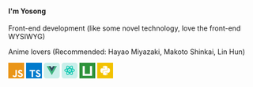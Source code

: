 #### I'm Yosong





Front-end development (like some novel technology, love the front-end WYSIWYG)

Anime lovers (Recommended: Hayao Miyazaki, Makoto Shinkai, Lin Hun)



<svg t="1704259814911" class="icon" viewBox="0 0 1024 1024" version="1.1" xmlns="http://www.w3.org/2000/svg" p-id="38572" width="32" height="32"><path d="M0 0h1024v1024H0V0z m940.117 779.776c-7.466-46.72-37.888-85.973-128.128-122.581-31.402-14.72-66.304-24.96-76.672-48.64-3.882-14.08-4.48-21.76-1.962-30.08 6.4-27.563 39.04-35.84 64.64-28.16 16.64 5.12 32 17.92 41.642 38.4 44.118-28.843 44.118-28.843 74.88-48-11.52-17.92-17.237-25.643-25.002-33.28-26.88-30.08-62.678-45.44-120.918-44.118l-30.08 3.798c-28.842 7.04-56.32 22.4-72.96 42.88-48.64 55.082-34.602 151.082 24.278 190.762 58.24 43.52 143.402 53.078 154.282 94.08 10.24 49.92-37.12 65.92-83.882 60.16-34.603-7.68-53.76-25.002-74.88-57.002l-78.08 44.842c8.96 20.48 19.2 29.398 34.56 47.318 74.24 74.922 259.84 71.082 293.162-42.838 1.238-3.84 10.24-30.08 3.158-70.4l1.962 2.859z m-383.274-309.12h-95.915c0 82.688-0.384 164.864-0.384 247.68 0 52.565 2.688 100.821-5.888 115.67-14.08 29.397-50.347 25.642-66.816 20.48-16.896-8.363-25.472-19.883-35.413-36.48-2.688-4.48-4.694-8.363-5.419-8.363l-77.867 48c13.014 26.88 32 50.005 56.491 64.725 36.48 21.76 85.504 28.8 136.832 17.28 33.408-9.643 62.208-29.483 77.27-60.203 21.76-39.68 17.151-88.32 16.938-142.762 0.512-87.638 0-175.318 0-263.638l0.17-2.389z" fill="#EA9518" p-id="38573"></path></svg>
<svg t="1704259766860" class="icon" viewBox="0 0 1024 1024" version="1.1" xmlns="http://www.w3.org/2000/svg" p-id="37031" width="32" height="32"><path d="M0 512v512h1024V0H0z m825.216-40.8c26.016 6.5 45.824 18.048 64.032 36.9 9.44 10.08 23.424 28.416 24.544 32.864 0.352 1.28-44.192 31.136-71.168 47.9-0.992 0.64-4.9-3.584-9.248-10.08-13.216-19.2-27.008-27.488-48.128-28.928-31.072-2.144-51.04 14.112-50.848 41.248-0.032 0.48-0.032 1.024-0.032 1.6a37.655 37.655 0 0 0 4.48 17.824l-0.1-0.192c6.816 14.112 19.552 22.624 59.3 39.808 73.344 31.584 104.7 52.352 124.192 81.92C944 765.056 948.9 817.728 934.112 856.9c-16.224 42.592-56.544 71.52-113.28 81.056-17.536 3.1-59.136 2.656-77.984-0.768-41.12-7.328-80.128-27.648-104.192-54.3-9.44-10.368-27.808-37.536-26.656-39.456 0.48-0.672 4.7-3.3 9.376-6.016 4.608-2.592 21.792-12.544 38.048-21.984l29.44-17.056 6.176 9.12c8.608 13.152 27.424 31.2 38.816 37.216 32.672 17.248 77.536 14.816 99.616-5.024a37.589 37.589 0 0 0 13.408-28.8c0-0.672-0.032-1.344-0.064-1.984v0.1c0-11.872-1.5-17.056-7.68-26.016-7.936-11.36-24.192-20.9-70.368-40.96-52.832-22.752-75.552-36.864-96.384-59.3a134.88 134.88 0 0 1-27.872-50.24l-0.256-0.96c-3.872-14.464-4.864-50.72-1.792-65.312 10.88-51.072 49.408-86.624 104.992-97.184 18.048-3.424 60-2.144 77.7 2.272z m-240.384 42.752l0.352 41.952H451.84v378.72h-94.3V555.9H224.32v-41.12c0-22.784 0.48-41.824 1.12-42.24 0.512-0.672 81.632-1.024 179.936-0.864l178.976 0.512z" fill="#007ACC" p-id="37032"></path></svg>
<svg t="1704259883415" class="icon" viewBox="0 0 1024 1024" version="1.1" xmlns="http://www.w3.org/2000/svg" p-id="2484" width="32" height="32"><path d="M0 0m170.666667 0l682.666666 0q170.666667 0 170.666667 170.666667l0 682.666666q0 170.666667-170.666667 170.666667l-682.666666 0q-170.666667 0-170.666667-170.666667l0-682.666666q0-170.666667 170.666667-170.666667Z" fill="#C9EFEA" p-id="2485"></path><path d="M587.235556 227.555556L512 359.480889 435.143111 227.555556H184.888889L512 796.444444 839.111111 227.555556z" fill="#41B580" p-id="2486"></path><path d="M708.266667 227.555556L512 568.888889 314.083556 227.555556H184.888889L512 796.444444 839.111111 227.555556z" fill="#41B580" p-id="2487"></path><path d="M588.060444 227.555556l-75.235555 131.896888L435.939556 227.555556h-121.002667l197.888 343.011555L709.091556 227.555556z" fill="#35495E" p-id="2488"></path></svg>
<svg t="1704260120432" class="icon" viewBox="0 0 1024 1024" version="1.1" xmlns="http://www.w3.org/2000/svg" p-id="15460" width="32" height="32"><path d="M0 0.002276m170.666287 0l682.66515 0q170.666287 0 170.666287 170.666287l0 682.66515q0 170.666287-170.666287 170.666287l-682.66515 0q-170.666287 0-170.666287-170.666287l0-682.66515q0-170.666287 170.666287-170.666287Z" fill="#C9EFEA" p-id="15461"></path><path d="M655.671432 579.072989c-2.645327-8.106649-5.51821-16.213297-8.561759-24.206169a847.927005 847.927005 0 0 1-17.151962 29.098602c8.760869-1.450663 17.351073-3.071993 25.713721-4.892433z m47.160784-12.373306c11.064864-3.498659 21.503952-7.310206 31.317264-11.463086 47.615894-19.9964 70.428288-42.638127 70.428288-57.45765 0-14.819523-22.755505-37.46125-70.428288-57.45765-10.239977-4.266657-20.70751-8.106649-31.317264-11.49153a653.168326 653.168326 0 0 1-26.823052 68.94918c10.239977 22.471061 19.199957 45.482566 26.823052 68.920736zM368.326293 416.484906c2.616883 7.964427 5.489766 16.042631 8.561758 24.206168 5.51821-9.813312 11.235531-19.512846 17.151962-29.098602-8.760869 1.450663-17.351073 3.071993-25.685276 4.892434h-0.056889z m-47.13234 12.344861c-11.093309 3.527103-21.532397 7.310206-31.345708 11.463086-47.615894 20.024844-70.428288 42.666572-70.428288 57.486094 0 14.847967 22.755505 37.489694 70.428288 57.45765 9.813312 4.181324 20.280844 8.021316 31.345708 11.49153a655.358544 655.358544 0 0 1 26.794607-68.94918c-10.239977-22.471061-19.199957-45.482566-26.794607-68.94918z m325.91572 11.889751c3.071993-8.191982 5.97332-16.270186 8.533314-24.234612-8.533314-1.82044-17.066629-3.44177-25.685276-4.892434 5.944876 9.585756 11.633752 19.342179 17.151962 29.127046z m-190.236022 150.698332c36.693252 2.673772 73.528725 2.673772 110.278866 0a728.574381 728.574381 0 0 0 55.125211-93.638903 728.574381 728.574381 0 0 0-55.125211-93.667347 760.773421 760.773421 0 0 0-110.30731 0A726.469497 726.469497 0 0 0 401.748441 497.778947a725.530832 725.530832 0 0 0 55.153655 93.667348z m-62.805193-7.452428c-5.916431-9.614201-11.662196-19.28529-17.180407-29.15549-3.071993 8.220426-5.944876 16.270186-8.533314 24.263057 8.334204 1.82044 16.924407 3.413326 25.685276 4.892433h0.028445z m135.11081-229.432379c-5.603543-6.599096-11.320864-13.084415-17.180406-19.399068-5.774209 6.200875-11.463086 12.686194-17.151962 19.399068 11.406197-0.255999 22.840838-0.255999 34.332368 0z m64.85319 3.982214c24.945722 2.53155 49.749223 6.456875 74.268279 11.747529 2.446217-11.150197 4.266657-21.987507 5.546654-32.426595 6.143986-50.431888-2.474661-81.066487-15.559076-88.49047-13.084415-7.395539-44.487012 0.625776-85.95892 31.03282-8.931536 6.599096-17.578628 13.56797-25.827498 20.906621 16.924407 18.17596 32.767927 37.262139 47.502116 57.20165v0.056889z m-116.565075-57.230095c-8.248871-7.33865-16.867518-14.307524-25.770609-20.906621-41.528797-30.435488-72.874505-38.485248-85.95892-31.03282-13.141304 7.423984-21.703063 38.058582-15.587521 88.547359 1.308442 10.382199 3.128882 21.219508 5.51821 32.369706a680.560265 680.560265 0 0 1 74.325168-11.719085 655.955876 655.955876 0 0 1 47.502117-57.258539h-0.028445z m237.965694 311.665085c18.773292 84.13848 8.903091 151.124998-32.739483 174.648501-41.699463 23.637281-105.784654-1.479108-170.666287-59.477202-64.938522 57.998093-129.023713 83.057593-170.666288 59.477202-41.699463-23.608836-51.569663-90.510021-32.824816-174.648501C224.852834 586.781416 170.666287 544.939731 170.666287 497.750503 170.666287 450.646607 224.852834 408.748034 308.536203 382.579203 289.791356 298.469168 299.661556 231.48265 341.332575 207.930702 383.003593 184.321866 447.088784 209.438255 511.998862 267.379459c64.910078-57.941205 128.995269-83.000704 170.666288-59.448757 41.671019 23.608836 51.541219 90.56691 32.824816 174.70539C799.144891 408.748034 853.331437 450.646607 853.331437 497.778947c0 47.217673-54.186546 89.030913-137.841471 115.228189h-0.056889v-0.056889z m-47.13234 12.373306c-24.519057 5.290655-49.322557 9.187535-74.268279 11.719085-14.791078 19.911067-30.606154 39.025691-47.530561 57.230095 8.647092 7.679983 17.237295 14.591968 25.770609 20.878176 41.528797 30.435488 72.902949 38.485248 86.015809 31.061264 13.084415-7.395539 21.674619-38.058582 15.587521-88.518915a363.917414 363.917414 0 0 0-5.546655-32.369705z m-238.307026 11.719085c-24.974167-2.559994-49.777667-6.485319-74.268279-11.74753-2.360884 10.666643-4.238213 21.475508-5.546655 32.369706-6.172431 50.460332 2.474661 81.123375 15.559077 88.547359 13.084415 7.395539 44.487012-0.654221 85.95892-31.089709 8.561759-6.257764 17.180406-13.255082 25.827498-20.878176a664.261635 664.261635 0 0 1-47.502116-57.20165h-0.028445z m64.853189 3.953769c5.688876 6.712874 11.377752 13.226637 17.151962 19.427512 5.774209-6.229319 11.49153-12.686194 17.180406-19.427512-11.434641 0.255999-22.897727 0.255999-34.332368 0zM511.998862 545.593952c-26.936829 0-48.753669-21.418619-48.753669-47.815005 0-26.42483 21.81684-47.78656 48.753669-47.78656s48.753669 21.36173 48.75367 47.78656c0 26.396386-21.81684 47.78656-48.75367 47.786561z" fill="#0CC8B0" p-id="15462"></path></svg>
<svg t="1704259978898" class="icon" viewBox="0 0 1024 1024" version="1.1" xmlns="http://www.w3.org/2000/svg" p-id="4650" width="32" height="32"><path d="M1023.994291 1024H-0.005709V-0.011417h1023.988583v1023.988582zM208.317727 212.479401v642.553235h607.410216V212.479401H681.812258v513.786836H342.279082v-513.786836z" fill="#2D923A" p-id="4651"></path></svg>
<svg t="1704259937887" class="icon" viewBox="0 0 1024 1024" version="1.1" xmlns="http://www.w3.org/2000/svg" p-id="3539" width="32" height="32"><path d="M0 0h1024v1024H0z" fill="#F2C200" p-id="3540"></path><path d="M568.32 209.92l20.48 5.12 20.48 5.12 15.36 5.12 10.24 10.24 10.24 10.24 5.12 10.24 5.12 10.24v184.32l-5.12 10.24-5.12 10.24-10.24 10.24-5.12 5.12-10.24 5.12-10.24 5.12H430.08l-20.48 5.12-10.24 5.12-15.36 5.12-10.24 5.12-10.24 10.24-5.12 10.24-5.12 5.12-5.12 10.24v107.52H276.48l-10.24-5.12-10.24-5.12-5.12-5.12-10.24-10.24-10.24-10.24-10.24-15.36-5.12-20.48-5.12-20.48-5.12-25.6V481.28l5.12-25.6 5.12-20.48 10.24-25.6 10.24-15.36 10.24-10.24 10.24-5.12 10.24-5.12 10.24-5.12H512v-25.6H363.52V250.88l5.12-10.24 5.12-5.12 5.12-5.12 10.24-5.12 10.24-5.12 10.24-5.12 15.36-5.12 15.36-5.12h102.4l25.6 5.12zM409.6 261.12l-5.12 5.12v20.48l5.12 10.24 10.24 5.12h20.48l10.24-5.12 5.12-10.24v-20.48l-10.24-5.12-5.12-5.12h-25.6l-5.12 5.12z" fill="#FFFFFF" p-id="3541"></path><path d="M742.4 358.4h5.12l10.24 5.12 10.24 5.12 10.24 5.12 10.24 10.24 10.24 10.24 10.24 15.36 5.12 20.48 5.12 20.48V542.72l-5.12 25.6-5.12 20.48-10.24 20.48-10.24 15.36-10.24 10.24-10.24 10.24-10.24 5.12-10.24 5.12H512v20.48h148.48V768l-5.12 10.24-5.12 5.12-5.12 5.12-10.24 5.12-10.24 5.12-10.24 5.12-15.36 5.12-15.36 5.12H476.16l-25.6-5.12-20.48-5.12-20.48-5.12-15.36-5.12-10.24-10.24-10.24-10.24V768l-5.12-10.24v-174.08l5.12-15.36 5.12-10.24 5.12-10.24 5.12-10.24 10.24-5.12 10.24-5.12 10.24-5.12H614.4l10.24-10.24 10.24-5.12 10.24-5.12 10.24-10.24 10.24-5.12 5.12-10.24 5.12-10.24V358.4h66.56z m-163.84 363.52l-5.12 10.24v20.48l5.12 10.24 5.12 5.12h20.48l10.24-5.12 5.12-10.24v-20.48l-5.12-10.24-10.24-5.12h-20.48l-5.12 5.12z" fill="#FFFFFF" p-id="3542"></path></svg>











